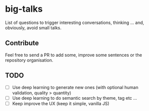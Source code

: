 # big-talks

List of questions to trigger interesting conversations, thinking ... and, obviously, avoid small talks.

## Contribute

Feel free to send a PR to add some, improve some sentences or the repository organisation.

## TODO

- [ ] Use deep learning to generate new ones (with optional human validation, quality > quantity)
- [ ] Use deep learning to do semantic search by theme, tag etc ...
- [ ] Keep improve the UX (keep it simple, vanilla JS)
